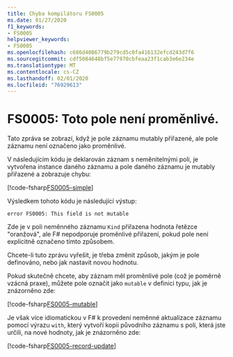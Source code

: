 ```yaml
---
title: Chyba kompilátoru FS0005
ms.date: 01/27/2020
f1_keywords:
- FS0005
helpviewer_keywords:
- FS0005
ms.openlocfilehash: c686d4086779b279cd5c0fa416132efcd243d7f6
ms.sourcegitcommit: cdf5084648bf5e77970cbfeaa23f1cab3e6e234e
ms.translationtype: MT
ms.contentlocale: cs-CZ
ms.lasthandoff: 02/01/2020
ms.locfileid: "76929613"
---
```

# <a name="fs0005-this-field-is-not-mutable"></a>FS0005: Toto pole není proměnlivé.

Tato zpráva se zobrazí, když je pole záznamu mutably přiřazené, ale pole záznamu není označeno jako proměnlivé.

V následujícím kódu je deklarován záznam s neměnitelnými poli, je vytvořena instance daného záznamu a pole daného záznamu je mutably přiřazené a zobrazuje chybu:

[!code-fsharp[FS0005-simple](~/samples/snippets/fsharp/compiler-messages/fs0005.fs#L2-L8)]

Výsledkem tohoto kódu je následující výstup:

```text
error FS0005: This field is not mutable
```

Zde je v poli neměnného záznamu `Kind` přiřazena hodnota řetězce "oranžová", ale F# nepodporuje proměnlivé přiřazení, pokud pole není explicitně označeno tímto způsobem.

Chcete-li tuto zprávu vyřešit, je třeba změnit způsob, jakým je pole definováno, nebo jak nastavit novou hodnotu.

Pokud skutečně chcete, aby záznam měl proměnlivé pole (což je poměrně vzácná praxe), můžete pole označit jako `mutable` v definici typu, jak je znázorněno zde:

[!code-fsharp[FS0005-mutable](~/samples/snippets/fsharp/compiler-messages/fs0005.fs#L11-L17)]

Je však více idiomatickou v F# k provedení neměnné aktualizace záznamu pomocí výrazu `with`, který vytvoří kopii původního záznamu s poli, která jste určili, na nové hodnoty, jak je znázorněno zde:

[!code-fsharp[FS0005-record-update](~/samples/snippets/fsharp/compiler-messages/fs0005.fs#L20-L26)]
